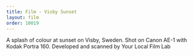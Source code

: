 ```yaml
---
title: Film - Visby Sunset
layout: film
order: 10019
---
```


A splash of colour at sunset on Visby, Sweden. Shot on Canon AE-1 with Kodak Portra 160. Developed and scanned by Your Local Film Lab
